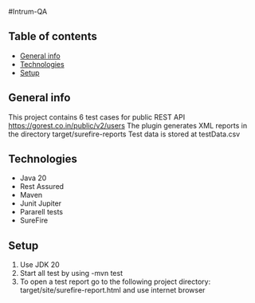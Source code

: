 #Intrum-QA
## Table of contents
* [General info](#general-info)
* [Technologies](#technologies)
* [Setup](#setup)

## General info
This project contains 6 test cases for public REST API https://gorest.co.in/public/v2/users
The plugin generates XML reports in the directory target/surefire-reports
Test data is stored at testData.csv

## Technologies
* Java 20
* Rest Assured
* Maven
* Junit Jupiter
* Pararell tests
* SureFire

## Setup

1. Use JDK 20
2. Start all test by using -mvn test
3. To open a test report go to the following project directory: target/site/surefire-report.html and use internet browser
